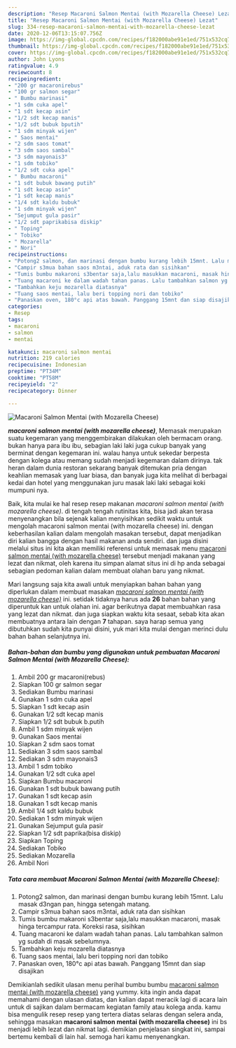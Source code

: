 ```yaml
---
description: "Resep Macaroni Salmon Mentai (with Mozarella Cheese) Lezat"
title: "Resep Macaroni Salmon Mentai (with Mozarella Cheese) Lezat"
slug: 334-resep-macaroni-salmon-mentai-with-mozarella-cheese-lezat
date: 2020-12-06T13:15:07.756Z
image: https://img-global.cpcdn.com/recipes/f182000abe91e1ed/751x532cq70/macaroni-salmon-mentai-with-mozarella-cheese-foto-resep-utama.jpg
thumbnail: https://img-global.cpcdn.com/recipes/f182000abe91e1ed/751x532cq70/macaroni-salmon-mentai-with-mozarella-cheese-foto-resep-utama.jpg
cover: https://img-global.cpcdn.com/recipes/f182000abe91e1ed/751x532cq70/macaroni-salmon-mentai-with-mozarella-cheese-foto-resep-utama.jpg
author: John Lyons
ratingvalue: 4.9
reviewcount: 8
recipeingredient:
- "200 gr macaronirebus"
- "100 gr salmon segar"
- " Bumbu marinasi"
- "1 sdm cuka apel"
- "1 sdt kecap asin"
- "1/2 sdt kecap manis"
- "1/2 sdt bubuk bputih"
- "1 sdm minyak wijen"
- " Saos mentai"
- "2 sdm saos tomat"
- "3 sdm saos sambal"
- "3 sdm mayonais3"
- "1 sdm tobiko"
- "1/2 sdt cuka apel"
- " Bumbu macaroni"
- "1 sdt bubuk bawang putih"
- "1 sdt kecap asin"
- "1 sdt kecap manis"
- "1/4 sdt kaldu bubuk"
- "1 sdm minyak wijen"
- "Sejumput gula pasir"
- "1/2 sdt paprikabisa diskip"
- " Toping"
- " Tobiko"
- " Mozarella"
- " Nori"
recipeinstructions:
- "Potong2 salmon, dan marinasi dengan bumbu kurang lebih 15mnt. Lalu masak d3ngan pan, hingga setengah matang."
- "Campir s3mua bahan saos m3ntai, aduk rata dan sisihkan"
- "Tumis bumbu makaroni s3bentar saja,lalu masukkan macaroni, masak hinga tercampur rata. Koreksi rasa, sisihkan"
- "Tuang macaroni ke dalam wadah tahan panas. Lalu tambahkan salmon yg sudah di masak sebelumnya."
- "Tambahkan keju mozarella diatasnya"
- "Tuang saos mentai, lalu beri topping nori dan tobiko"
- "Panaskan oven, 180°c api atas bawah. Panggang 15mnt dan siap disajikan"
categories:
- Resep
tags:
- macaroni
- salmon
- mentai

katakunci: macaroni salmon mentai 
nutrition: 219 calories
recipecuisine: Indonesian
preptime: "PT34M"
cooktime: "PT58M"
recipeyield: "2"
recipecategory: Dinner

---
```



![Macaroni Salmon Mentai (with Mozarella Cheese)](https://img-global.cpcdn.com/recipes/f182000abe91e1ed/751x532cq70/macaroni-salmon-mentai-with-mozarella-cheese-foto-resep-utama.jpg)

<b><i>macaroni salmon mentai (with mozarella cheese)</i></b>, Memasak merupakan suatu kegemaran yang menggembirakan dilakukan oleh bermacam orang. bukan hanya para ibu ibu, sebagian laki laki juga cukup banyak yang berminat dengan kegemaran ini. walau hanya untuk sekedar berpesta dengan kolega atau memang sudah menjadi kegemaran dalam dirinya. tak heran dalam dunia restoran sekarang banyak ditemukan pria dengan keahlian memasak yang luar biasa, dan banyak juga kita melihat di berbagai kedai dan hotel yang menggunakan juru masak laki laki sebagai koki mumpuni nya.

Baik, kita mulai ke hal resep resep makanan <i>macaroni salmon mentai (with mozarella cheese)</i>. di tengah tengah rutinitas kita, bisa jadi akan terasa menyenangkan bila sejenak kalian menyisihkan sedikit waktu untuk mengolah macaroni salmon mentai (with mozarella cheese) ini. dengan keberhasilan kalian dalam mengolah masakan tersebut, dapat menjadikan diri kalian bangga dengan hasil makanan anda sendiri. dan juga disini melalui situs ini kita akan memiliki referensi untuk memasak menu <u>macaroni salmon mentai (with mozarella cheese)</u> tersebut menjadi makanan yang lezat dan nikmat, oleh karena itu simpan alamat situs ini di hp anda sebagai sebagian pedoman kalian dalam membuat olahan baru yang nikmat.




Mari langsung saja kita awali untuk menyiapkan bahan bahan yang diperlukan dalam membuat masakan <u><i>macaroni salmon mentai (with mozarella cheese)</i></u> ini. setidak tidaknya harus ada <b>26</b> bahan bahan yang diperuntuk kan untuk olahan ini. agar berikutnya dapat membuahkan rasa yang lezat dan nikmat. dan juga siapkan waktu kita sesaat, sebab kita akan membuatnya antara lain dengan <b>7</b> tahapan. saya harap semua yang dibutuhkan sudah kita punyai disini, yuk mari kita mulai dengan merinci dulu bahan bahan selanjutnya ini.

<!--inarticleads1-->

##### Bahan-bahan dan bumbu yang digunakan untuk pembuatan Macaroni Salmon Mentai (with Mozarella Cheese):

1. Ambil 200 gr macaroni(rebus)
1. Siapkan 100 gr salmon segar
1. Sediakan  Bumbu marinasi
1. Gunakan 1 sdm cuka apel
1. Siapkan 1 sdt kecap asin
1. Gunakan 1/2 sdt kecap manis
1. Siapkan 1/2 sdt bubuk b.putih
1. Ambil 1 sdm minyak wijen
1. Gunakan  Saos mentai
1. Siapkan 2 sdm saos tomat
1. Sediakan 3 sdm saos sambal
1. Sediakan 3 sdm mayonais3
1. Ambil 1 sdm tobiko
1. Gunakan 1/2 sdt cuka apel
1. Siapkan  Bumbu macaroni
1. Gunakan 1 sdt bubuk bawang putih
1. Gunakan 1 sdt kecap asin
1. Gunakan 1 sdt kecap manis
1. Ambil 1/4 sdt kaldu bubuk
1. Sediakan 1 sdm minyak wijen
1. Gunakan Sejumput gula pasir
1. Siapkan 1/2 sdt paprika(bisa diskip)
1. Siapkan  Toping
1. Sediakan  Tobiko
1. Sediakan  Mozarella
1. Ambil  Nori




<!--inarticleads2-->

##### Tata cara membuat Macaroni Salmon Mentai (with Mozarella Cheese):

1. Potong2 salmon, dan marinasi dengan bumbu kurang lebih 15mnt. Lalu masak d3ngan pan, hingga setengah matang.
1. Campir s3mua bahan saos m3ntai, aduk rata dan sisihkan
1. Tumis bumbu makaroni s3bentar saja,lalu masukkan macaroni, masak hinga tercampur rata. Koreksi rasa, sisihkan
1. Tuang macaroni ke dalam wadah tahan panas. Lalu tambahkan salmon yg sudah di masak sebelumnya.
1. Tambahkan keju mozarella diatasnya
1. Tuang saos mentai, lalu beri topping nori dan tobiko
1. Panaskan oven, 180°c api atas bawah. Panggang 15mnt dan siap disajikan




Demikianlah sedikit ulasan menu perihal bumbu bumbu <u>macaroni salmon mentai (with mozarella cheese)</u> yang yummy. kita ingin anda dapat memahami dengan ulasan diatas, dan kalian dapat meracik lagi di acara lain untuk di sajikan dalam bermacam kegiatan family atau kolega anda. kamu bisa mengulik resep resep yang tertera diatas selaras dengan selera anda, sehingga masakan <b>macaroni salmon mentai (with mozarella cheese)</b> ini bs menjadi lebih lezat dan nikmat lagi. demikian penjelasan singkat ini, sampai bertemu kembali di lain hal. semoga hari kamu menyenangkan.
